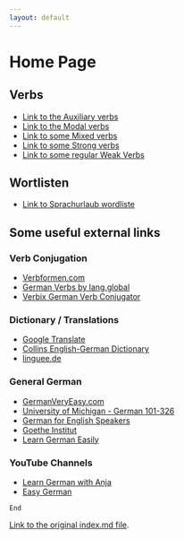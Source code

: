 ```yaml
---
layout: default
---
```


# Home Page

## Verbs

- [Link to the Auxiliary verbs](./auxiliary-verbs.html)
- [Link to the Modal verbs](./modal-verbs.html)
- [Link to some Mixed verbs](./mixed-verbs.html)
- [Link to some Strong verbs](./strong-verbs.html)
- [Link to some regular Weak Verbs](./weak-verbs.html)

## Wortlisten

- [Link to Sprachurlaub wordliste](sprachurlaub.html)

## Some useful external links

### Verb Conjugation

- [Verbformen.com](https://www.verbformen.com/)
- [German Verbs by lang.global](https://germanverbs.lang.global/)
- [Verbix German Verb Conjugator](http://www.verbix.com/languages/german.html)

### Dictionary / Translations

- [Google Translate](https://translate.google.com/?hl=en&sl=de&tl=en)
- [Collins English-German Dictionary](https://www.collinsdictionary.com/dictionary/english-german)
- [linguee.de](https://www.linguee.de/deutsch-englisch)

### General German

- [GermanVeryEasy.com](https://www.germanveryeasy.com)
- [University of Michigan - German 101-326](https://www.lsa.umich.edu/german/hmr/index.html)
- [German for English Speakers](http://germanforenglishspeakers.com/)
- [Goethe Institut](https://www.goethe.de/en/index.html)
- [Learn German Easily](https://learn-german-easily.com/)

### YouTube Channels

- [Learn German with Anja](https://www.youtube.com/channel/UCZwegPHTG4gvnR0WLzaq5OQ)
- [Easy German](https://www.youtube.com/channel/UCbxb2fqe9oNgglAoYqsYOtQ)

```
End
```

[Link to the original index.md file](./index-orig.html).

